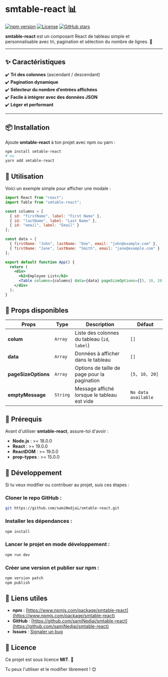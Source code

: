 # smtable-react 📊

[![npm version](https://img.shields.io/npm/v/smtable-react.svg)](https://www.npmjs.com/package/smtable-react)
[![License](https://img.shields.io/npm/l/smtable-react.svg)](https://github.com/samiNedjai/smtable-react/blob/main/LICENSE)
[![GitHub stars](https://img.shields.io/github/stars/samiNedjai/smtable-react.svg)](https://github.com/samiNedjai/smtable-react/stargazers)

**smtable-react** est un composant React de tableau simple et personnalisable avec tri, pagination et sélection du nombre de lignes. 🚀

---

## ✨ **Caractéristiques**
✔️ **Tri des colonnes** (ascendant / descendant)  
✔️ **Pagination dynamique**  
✔️ **Sélecteur du nombre d’entrées affichées**  
✔️ **Facile à intégrer avec des données JSON**  
✔️ **Léger et performant**  

---

## 📦 **Installation**
Ajoute **smtable-react** à ton projet avec npm ou yarn :

```sh
npm install smtable-react
# ou
yarn add smtable-react
```
## 📌 Utilisation

Voici un exemple simple pour afficher une modale :

```jsx
import React from "react";
import Table from "smtable-react";

const columns = [
  { id: "firstName", label: "First Name" },
  { id: "lastName", label: "Last Name" },
  { id: "email", label: "Email" }
];

const data = [
  { firstName: "John", lastName: "Doe", email: "john@example.com" },
  { firstName: "Jane", lastName: "Smith", email: "jane@example.com" }
];

export default function App() {
  return (
    <div>
      <h2>Employee List</h2>
      <Table columns={columns} data={data} pageSizeOptions={[5, 10, 20]} />
    </div>
  );
}
```
## 📌 Props disponibles

| Props           | Type   | Description                                      | Défaut      |
|----------------|--------|--------------------------------------------------|-------------|
| **colum**      | `Array` | Liste des colonnes du tableau (`id`, `label`)   | `[]`        |
| **data**       | `Array` | Données à afficher dans le tableau              | `[]`        |
| **pageSizeOptions** | `Array` | Options de taille de page pour la pagination | `[5, 10, 20]` |
| **emptyMessage** | `String` | Message affiché lorsque le tableau est vide | `No data available ` |

## 📌 Prérequis

Avant d'utiliser **smtable-react**, assure-toi d'avoir :

- **Node.js** : >= 18.0.0
- **React** : >= 19.0.0
- **ReactDOM** : >= 19.0.0
- **prop-types** : >= 15.0.0


## 📌 Développement

Si tu veux modifier ou contribuer au projet, suis ces étapes :

### Cloner le repo GitHub :

```sh
git https://github.com/samiNedjai/smtable-react.git
```

### Installer les dépendances :

```sh
npm install
```

### Lancer le projet en mode développement :

```sh
npm run dev
```

### Créer une version et publier sur npm :

```sh
npm version patch
npm publish
```

## 📌 Liens utiles

- **npm** : [https://www.npmjs.com/package/smtable-react](https://www.npmjs.com/package/smtable-react)
- **GitHub** : [https://github.com/samiNedjai/smtable-react](https://github.com/samiNedjai/smtable-react)
- **Issues** : [Signaler un bug](https://github.com/samiNedjai/smtabe-react/issues)

## 📌 Licence

Ce projet est sous licence **MIT**. 📜

Tu peux l'utiliser et le modifier librement ! 😊
